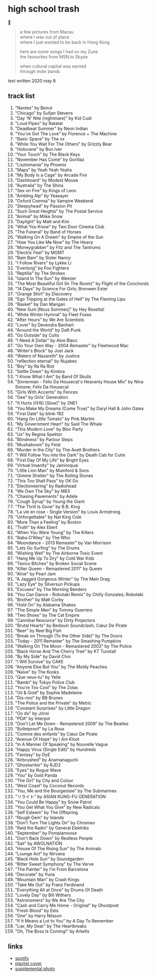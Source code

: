# high school trash

🔀

> a few pictures from Macau  
> where I was out of place  
> where I just wanted to be back in Hong Kong
>
> here are some songs I had on my Zune  
> the favourites from MSN to Skype
>
> when cultural capital was earned  
> through indie bands

text written 2020 may 8

## track list

1. "Nantes" by Beirut
2. "Chicago" by Sufjan Stevens
3. "Day 'N' Nite (nightmare)" by Kid Cudi
4. "Loud Pipes" by Ratatat
5. "Deadbeat Summer" by Neon Indian
6. "You've Got The Love" by Florence + The Machine
7. "Basic Space" by The xx
8. "While You Wait For The Others" by Grizzly Bear
9. "Holocene" by Bon Iver
10. "Your Touch" by The Black Keys
11. "November Has Come" by Gorillaz
12. "Lisztomania" by Phoenix
13. "Maps" by Yeah Yeah Yeahs
14. "My Body Is a Cage" by Arcade Fire
15. "Dashboard" by Modest Mouse
16. "Australia" by The Shins
17. "Sex on Fire" by Kings of Leon
18. "Ambling Alp" by Yeasayer
19. "Oxford Comma" by Vampire Weekend
20. "Sleepyhead" by Passion Pit
21. "Such Great Heights" by The Postal Service
22. "Animal" by Miike Snow
23. "Daylight" by Matt and Kim
24. "What You Know" by Two Door Cinema Club
25. "The Funeral" by Band of Horses
26. "Walking On A Dream" by Empire of the Sun
27. "How You Like Me Now" by The Heavy
28. "Moneygrabber" by Fitz and The Tantrums
29. "Electric Feel" by MGMT
30. "Bam Bam" by Sister Nancy
31. "I Follow Rivers" by Lykke Li
32. "Everlong" by Foo Fighters
33. "Reptilia" by The Strokes
34. "Island In The Sun" by Weezer
35. "The Most Beautiful Girl (In The Room)" by Flight of the Conchords
36. "14 Days" by Science For Girls; Bronwen Exter
37. "Orange Shirt" by Discovery
38. "Ego Tripping at the Gates of Hell" by The Flaming Lips
39. "Basket" by Dan Mangan
40. "New Sum [Nous Sommes]" by Hey Rosetta!
41. "White Winter Hymnal" by Fleet Foxes
42. "After Hours" by We Are Scientists
43. "Lover" by Devendra Banhart
44. "Around the World" by Daft Punk
45. "Go Outside" by Cults
46. "I Need A Dollar" by Aloe Blacc
47. "Go Your Own Way - 2004 Remaster" by Fleetwood Mac
48. "Writer's Block" by Just Jack
49. "Waters of Nazareth" by Justice
50. "reflection eternal" by Nujabes
51. "Boy" by Ra Ra Riot
52. "Settle Down" by Kimbra
53. "I Know What I Am" by Band Of Skulls
54. "Sinnerman - Felix Da Housecat's Heavenly House Mix" by Nina Simone; Felix Da Housecat
55. "Girls With Accents" by Fences
56. "Gee" by Girls' Generation
57. "It Hurts (아파) [Slow]" by 2NE1
58. "You Make My Dreams (Come True)" by Daryl Hall & John Oates
59. "First Date" by blink-182
60. "Hang On Little Tomato" by Pink Martini
61. "My Government Heart" by Said The Whale
62. "This Modern Love" by Bloc Party
63. "Us" by Regina Spektor
64. "Blindness" by Parlour Steps
65. "Mushaboom" by Feist
66. "Murder in the City" by The Avett Brothers
67. "I Will Follow You into the Dark" by Death Cab for Cutie
68. "First Day Of My Life" by Bright Eyes
69. "Virtual Insanity" by Jamiroquai
70. "Little Lion Man" by Mumford & Sons
71. "Gimme Shelter" by The Rolling Stones
72. "This Too Shall Pass" by OK Go
73. "Electioneering" by Radiohead
74. "We Own The Sky" by M83
75. "Chasing Pavements" by Adele
76. "Cough Syrup" by Young the Giant
77. "The Thrill Is Gone" by B.B. King
78. "La vie en rose - Single Version" by Louis Armstrong
79. "Unforgettable" by Nat King Cole
80. "More Than a Feeling" by Boston
81. "Truth" by Alex Ebert
82. "When You Were Young" by The Killers
83. "Baba O'Riley" by The Who
84. "Moondance - 2013 Remaster" by Van Morrison
85. "Lets Go Surfing" by The Drums
86. "Wishing Well" by The Airborne Toxic Event
87. "Hang Me Up To Dry" by Cold War Kids
88. "Texico Bitches" by Broken Social Scene
89. "Killer Queen - Remastered 2011" by Queen
90. "Alive" by Pearl Jam
91. "A Jagged Gorgeous Winter" by The Main Drag
92. "Lazy Eye" by Silversun Pickups
93. "Excuses" by The Morning Benders
94. "You Can Dance - Robotaki Remix" by Chilly Gonzales; Robotaki
95. "Brother" by Matt Corby
96. "Hold On" by Alabama Shakes
97. "The Simple Man" by Tommy Guerrero
98. "Two Shoes" by The Cat Empire
99. "Cannibal Resource" by Dirty Projectors
100. "Brutal Hearts" by Bedouin Soundclash; Cœur De Pirate
101. "Beer" by Reel Big Fish
102. "Break on Through (To the Other Side)" by The Doors
103. "Today - 2011 Remaster" by The Smashing Pumpkins
104. "Walking On The Moon - Remastered 2003" by The Police
105. "Black Horse And The Cherry Tree" by KT Tunstall
106. "By My Side" by David Choi
107. "I Will Survive" by CAKE
108. "Anyone Else But You" by The Moldy Peaches
109. "Naive" by The Kooks
110. "Que veux-tu" by Yelle
111. "Bambi" by Tokyo Police Club
112. "You’re Too Cool" by The Zolas
113. "Oil & Gold" by Sophie Madeleine
114. "Dis-moi" by BB Brunes
115. "The Police and the Private" by Metric
116. "Constant Surprises" by Little Dragon
117. "Go do" by Jónsi
118. "PDA" by Interpol
119. "Don't Let Me Down - Remastered 2009" by The Beatles
120. "Bulletproof" by La Roux
121. "Comme des enfants" by Cœur De Pirate
122. "Avenue Of Hope" by I Am Kloot
123. "In A Manner Of Speaking" by Nouvelle Vague
124. "Happy Virus (Single Edit)" by Hundreds
125. "Fantasy" by DyE
126. "Airbrushed" by Anamanaguchi
127. "Ghostwriter" by RJD2
128. "Eyes" by Rogue Wave
129. "You" by Gold Panda
130. "The Girl" by City and Colour
131. "West Coast" by Coconut Records
132. "You, Me and the Bourgeoisie" by The Submarines
133. "リライト" by ASIAN KUNG-FU GENERATION
134. "You Could Be Happy" by Snow Patrol
135. "You Get What You Give" by New Radicals
136. "Self Esteem" by The Offspring
137. "Rough Gem" by Islands
138. "Don't Turn The Lights On" by Chromeo
139. "Raid the Radio" by General Elektriks
140. "September" by Pomplamoose
141. "Don't Back Down" by Restless People
142. "Sail" by AWOLNATION
143. "House Of The Rising Sun" by The Animals
144. "Lounge Act" by Nirvana
145. "Black Hole Sun" by Soundgarden
146. "Bitter Sweet Symphony" by The Verve
147. "The Painter" by I'm From Barcelona
148. "Decorate" by Yuna
149. "Mountain Man" by Crash Kings
150. "Take Me Out" by Franz Ferdinand
151. "Everything All at Once" by Drums Of Death
152. "Lovely Day" by Bill Withers
153. "Astronomers" by We Are The City
154. "Cash and Carry Me Home - Original" by Ghostpoet
155. "Fresh Blood" by Eels
156. "One" by Harry Nilsson
157. "If It Means a Lot to You" by A Day To Remember
158. "Liar, My Dear" by The Heartbreaks
159. "Oh, The Boss Is Coming!" by Arkells

## links

- [spotify](https://open.spotify.com/playlist/5RAIELQp4ds1xlHAFBfeaw)
- [playlist cover](./cover.jpeg)
- [supplemental photo](./supplement.jpeg)
